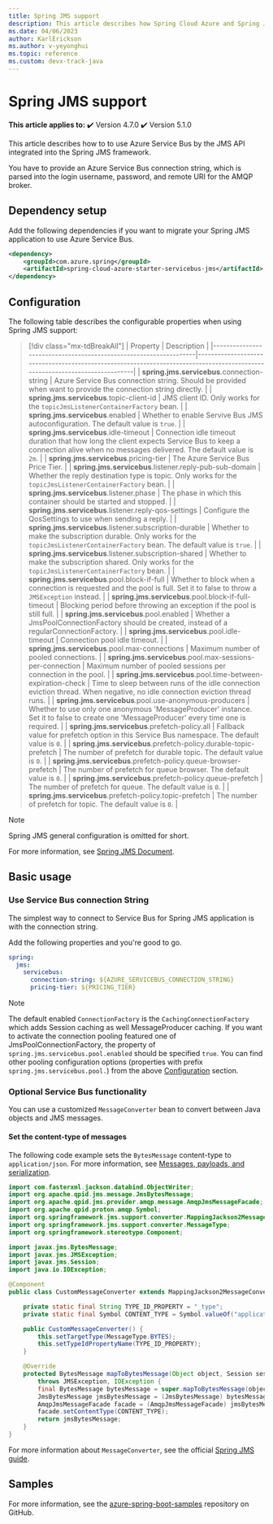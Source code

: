 ```yaml
---
title: Spring JMS support
description: This article describes how Spring Cloud Azure and Spring JMS can be used together.
ms.date: 04/06/2023
author: KarlErickson
ms.author: v-yeyonghui
ms.topic: reference
ms.custom: devx-track-java
---
```


# Spring JMS support

**This article applies to:** ✔️ Version 4.7.0 ✔️ Version 5.1.0

This article describes how to to use Azure Service Bus by the JMS API integrated into the Spring JMS framework.

You have to provide an Azure Service Bus connection string, which is parsed into the login username, password, and remote URI for the AMQP broker.

## Dependency setup

Add the following dependencies if you want to migrate your Spring JMS application to use Azure Service Bus.

```xml
<dependency>
    <groupId>com.azure.spring</groupId>
    <artifactId>spring-cloud-azure-starter-servicebus-jms</artifactId>
</dependency>
```

## Configuration

The following table describes the configurable properties when using Spring JMS support:

> [!div class="mx-tdBreakAll"]
> | Property                                                         | Description                                                                                                                |
> |------------------------------------------------------------------|----------------------------------------------------------------------------------------------------------------------------|
> | **spring.jms.servicebus**.connection-string                      | Azure Service Bus connection string. Should be provided when want to provide the connection string directly.               |
> | **spring.jms.servicebus**.topic-client-id                        | JMS client ID. Only works for the `topicJmsListenerContainerFactory` bean.                                                |
> | **spring.jms.servicebus**.enabled                                | Whether to enable Servive Bus JMS autoconfiguration. The default value is `true`.                                            |
> | **spring.jms.servicebus**.idle-timeout                           | Connection idle timeout duration that how long the client expects Service Bus to keep a connection alive when no messages delivered. The default value is `2m`. |
> | **spring.jms.servicebus**.pricing-tier                           | The Azure Service Bus Price Tier.                                                                                          |
> | **spring.jms.servicebus**.listener.reply-pub-sub-domain          | Whether the reply destination type is topic. Only works for the `topicJmsListenerContainerFactory` bean.                  |
> | **spring.jms.servicebus**.listener.phase                         | The phase in which this container should be started and stopped.                                                           |
> | **spring.jms.servicebus**.listener.reply-qos-settings            | Configure the QosSettings to use when sending a reply.                                                                     |
> | **spring.jms.servicebus**.listener.subscription-durable          | Whether to make the subscription durable. Only works for the `topicJmsListenerContainerFactory` bean. The default value is `true`. |
> | **spring.jms.servicebus**.listener.subscription-shared           | Whether to make the subscription shared. Only works for the `topicJmsListenerContainerFactory` bean.                      |
> | **spring.jms.servicebus**.pool.block-if-full                     | Whether to block when a connection is requested and the pool is full. Set it to false to throw a `JMSException` instead.   |
> | **spring.jms.servicebus**.pool.block-if-full-timeout             | Blocking period before throwing an exception if the pool is still full.                                                    |
> | **spring.jms.servicebus**.pool.enabled                           | Whether a JmsPoolConnectionFactory should be created, instead of a regularConnectionFactory.                               |
> | **spring.jms.servicebus**.pool.idle-timeout                      | Connection pool idle timeout.                                                                                              |
> | **spring.jms.servicebus**.pool.max-connections                   | Maximum number of pooled connections.                                                                                      |
> | **spring.jms.servicebus**.pool.max-sessions-per-connection       | Maximum number of pooled sessions per connection in the pool.                                                              |
> | **spring.jms.servicebus**.pool.time-between-expiration-check     | Time to sleep between runs of the idle connection eviction thread. When negative, no idle connection eviction thread runs. |
> | **spring.jms.servicebus**.pool.use-anonymous-producers           | Whether to use only one anonymous 'MessageProducer' instance. Set it to false to create one 'MessageProducer' every time one is required. |
> | **spring.jms.servicebus**.prefetch-policy.all                    | Fallback value for prefetch option in this Service Bus namespace. The default value is `0`.                                |
> | **spring.jms.servicebus**.prefetch-policy.durable-topic-prefetch | The number of prefetch for durable topic. The default value is `0`.                                                        |
> | **spring.jms.servicebus**.prefetch-policy.queue-browser-prefetch | The number of prefetch for queue browser. The default value is `0`.                                                        |
> | **spring.jms.servicebus**.prefetch-policy.queue-prefetch         | The number of prefetch for queue. The default value is `0`.                                                                |
> | **spring.jms.servicebus**.prefetch-policy.topic-prefetch         | The number of prefetch for topic. The default value is `0`.                                                                |

> [!NOTE]
> Spring JMS general configuration is omitted for short.

For more information, see [Spring JMS Document](https://docs.spring.io/spring-framework/docs/3.2.x/spring-framework-reference/html/jms.html).

## Basic usage

### Use Service Bus connection String

The simplest way to connect to Service Bus for Spring JMS application is with the connection string.

Add the following properties and you're good to go.

```yaml
spring:
  jms:
    servicebus:
      connection-string: ${AZURE_SERVICEBUS_CONNECTION_STRING}
      pricing-tier: ${PRICING_TIER}
```

> [!NOTE]
> The default enabled `ConnectionFactory` is the `CachingConnectionFactory` which adds Session caching as well MessageProducer caching. If you want to activate the connection pooling featured one of JmsPoolConnectionFactory, the property of `spring.jms.servicebus.pool.enabled` should be specified `true`. You can find other pooling configuration options (properties with prefix `spring.jms.servicebus.pool.`) from the above [Configuration](#configuration) section.

### Optional Service Bus functionality

You can use a customized `MessageConverter` bean to convert between Java objects and JMS messages.

#### Set the content-type of messages

The following code example sets the `BytesMessage` content-type to `application/json`. For more information, see [Messages, payloads, and serialization](/azure/service-bus-messaging/service-bus-messages-payloads).

```java
import com.fasterxml.jackson.databind.ObjectWriter;
import org.apache.qpid.jms.message.JmsBytesMessage;
import org.apache.qpid.jms.provider.amqp.message.AmqpJmsMessageFacade;
import org.apache.qpid.proton.amqp.Symbol;
import org.springframework.jms.support.converter.MappingJackson2MessageConverter;
import org.springframework.jms.support.converter.MessageType;
import org.springframework.stereotype.Component;

import javax.jms.BytesMessage;
import javax.jms.JMSException;
import javax.jms.Session;
import java.io.IOException;

@Component
public class CustomMessageConverter extends MappingJackson2MessageConverter {

    private static final String TYPE_ID_PROPERTY = "_type";
    private static final Symbol CONTENT_TYPE = Symbol.valueOf("application/json");

    public CustomMessageConverter() {
        this.setTargetType(MessageType.BYTES);
        this.setTypeIdPropertyName(TYPE_ID_PROPERTY);
    }

    @Override
    protected BytesMessage mapToBytesMessage(Object object, Session session, ObjectWriter objectWriter)
        throws JMSException, IOException {
        final BytesMessage bytesMessage = super.mapToBytesMessage(object, session, objectWriter);
        JmsBytesMessage jmsBytesMessage = (JmsBytesMessage) bytesMessage;
        AmqpJmsMessageFacade facade = (AmqpJmsMessageFacade) jmsBytesMessage.getFacade();
        facade.setContentType(CONTENT_TYPE);
        return jmsBytesMessage;
    }
}
```

For more information about `MessageConverter`, see the official [Spring JMS guide](https://spring.io/guides/gs/messaging-jms/).

## Samples

For more information, see the [azure-spring-boot-samples](https://github.com/Azure-Samples/azure-spring-boot-samples/tree/main) repository on GitHub.

